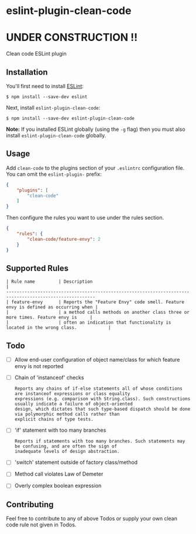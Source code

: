 # eslint-plugin-clean-code

# UNDER CONSTRUCTION !!

Clean code ESLint plugin

## Installation

You'll first need to install [ESLint](http://eslint.org):

```
$ npm install --save-dev eslint 
```

Next, install `eslint-plugin-clean-code`:

```
$ npm install --save-dev eslint-plugin-clean-code
```

**Note:** If you installed ESLint globally (using the `-g` flag) then you must also install `eslint-plugin-clean-code` globally.

## Usage

Add `clean-code` to the plugins section of your `.eslintrc` configuration file. You can omit the `eslint-plugin-` prefix:

```json
{
    "plugins": [
        "clean-code"
    ]
}
```


Then configure the rules you want to use under the rules section.

```json
{
    "rules": {
        "clean-code/feature-envy": 2
    }
}
```

## Supported Rules

    | Rule name         | Description                                                                      |
    --------------------------------------------------------------------------------------------------------
    | feature-envy      | Reports the "Feature Envy" code smell. Feature envy is defined as occurring when |
    |                   | a method calls methods on another class three or more times. Feature envy is     |
    |                   | often an indication that functionality is located in the wrong class.            |
    
    
## Todo
- [ ] Allow end-user configuration of object name/class for which feature envy is not reported 

- [ ] Chain of 'instanceof' checks
        
      Reports any chains of if-else statements all of whose conditions are instanceof expressions or class equality
      expressions (e.g. comparison with String.class). Such constructions usually indicate a failure of object-oriented
      design, which dictates that such type-based dispatch should be done via polymorphic method calls rather than 
      explicit chains of type tests. 

- [ ] 'if' statement with too many branches
      
      Reports if statements with too many branches. Such statements may be confusing, and are often the sign of 
      inadequate levels of design abstraction.
      
- [ ] 'switch' statement outside of factory class/method

- [ ] Method call violates Law of Demeter

- [ ] Overly complex boolean expression  

## Contributing

Feel free to contribute to any of above Todos or supply your own clean code rule not given in Todos.



